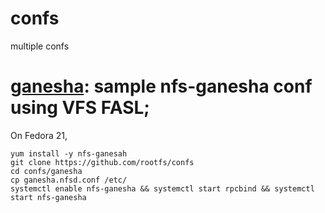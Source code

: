# confs
multiple confs

# [ganesha](./ganesha): sample nfs-ganesha conf using VFS FASL;
On Fedora 21, 

```console
yum install -y nfs-ganesah
git clone https://github.com/rootfs/confs
cd confs/ganesha
cp ganesha.nfsd.conf /etc/
systemctl enable nfs-ganesha && systemctl start rpcbind && systemctl start nfs-ganesha
```
